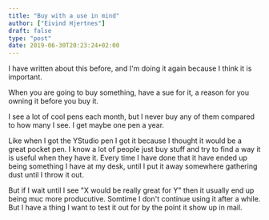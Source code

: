 ```yaml
---
title: "Buy with a use in mind"
author: ["Eivind Hjertnes"]
draft: false
type: "post"
date: 2019-06-30T20:23:24+02:00
---
```


I have written about this before, and I'm doing it again because I think
it is important.

When you are going to buy something, have a sue for it, a reason for you
owning it before you buy it.

I see a lot of cool pens each month, but I never buy any of them
compared to how many I see. I get maybe one pen a year.

Like when I got the YStudio pen I got it because I thought it would be a
great pocket pen. I know a lot of people just buy stuff and try to find
a way it is useful when they have it. Every time I have done that it
have ended up being something I have at my desk, until I put it away
somewhere gathering dust until I throw it out.

But if I wait until I see "X would be really great for Y" then it
usually end up being muc more producutive. Somtime I don't continue
using it after a while. But I have a thing I want to test it out for by
the point it show up in mail.
